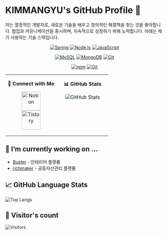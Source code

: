 <!-- 타이틀과 소개 -->
# KIMMANGYU's GitHub Profile 🌟

저는 열정적인 개발자로, 새로운 기술을 배우고 창의적인 해결책을 찾는 것을 좋아합니다. 협업과 커뮤니케이션을 중시하며, 지속적으로 성장하기 위해 노력합니다. 아래는 제가 사용하는 기술 스택입니다.

<p align="center">
  <!-- Row 1 -->
  <a href="https://spring.io/"><img src="https://img.shields.io/badge/Spring-6DB33F?style=for-the-badge&logo=spring&logoColor=white" alt="Spring" /></a>
  <a href="https://nodejs.org/"><img src="https://img.shields.io/badge/Node.js-43853D?style=for-the-badge&logo=node.js&logoColor=white" alt="Node.js" /></a>
  <a href="https://developer.mozilla.org/en-US/docs/Web/JavaScript"><img src="https://img.shields.io/badge/JavaScript-F7DF1E?style=for-the-badge&logo=javascript&logoColor=black" alt="JavaScript" /></a>
  <!-- Add more badges here -->
</p>
<p align="center">
  <a href="https://www.mysql.com/"><img src="https://img.shields.io/badge/MySQL-4479A1?style=for-the-badge&logo=mysql&logoColor=white" alt="MySQL" /></a>
  <a href="https://www.mongodb.com/"><img src="https://img.shields.io/badge/MongoDB-47A248?style=for-the-badge&logo=mongodb&logoColor=white" alt="MongoDB" /></a>
  <a href="https://git-scm.com/"><img src="https://img.shields.io/badge/Git-F05032?style=for-the-badge&logo=git&logoColor=white" alt="Git" /></a>
  <!-- Add more badges here -->
</p>
<p align="center">
    <!-- Row 3 -->
  <a href="https://www.npmjs.com/"><img src="https://img.shields.io/badge/npm-CB3837?style=for-the-badge&logo=npm&logoColor=white" alt="npm" /></a>
  <a href="https://git-scm.com/"><img src="https://img.shields.io/badge/Git-F05032?style=for-the-badge&logo=git&logoColor=white" alt="Git" /></a>
    <!-- Add more badges here -->
</p>

<table>
  <tr>
    <!-- Connect with Me Section -->
    <td valign="top" width="50%">
      
<p align="center">
  <strong>🤝 Connect with Me</strong>
</p>
<p align="center">
  <a href="https://better-tachometer-013.notion.site/85d03d78f0d94c8283bfe5abb25df25c?pvs=4">
    <img src="https://img.shields.io/badge/Notion-000000.svg?style=for-the-badge&logo=Notion&logoColor=white" alt="Notion" height="60"/>
  </a>
  <br>
  <a href="https://kimmangyu.tistory.com/">
    <img src="https://img.shields.io/badge/Tistory-000000.svg?style=for-the-badge&logo=Tistory&logoColor=white" alt="Tistory" height="60"/>
  </a>
</p>

  </td>
    <!-- GitHub Stats Section -->
    <td valign="top" width="50%">
      
<p align="center">
  <strong>📊 GitHub Stats</strong>
</p>
<p align="center">
  <img src="https://github-readme-stats.vercel.app/api?username=fierceCry&show_icons=true&theme=radical" alt="GitHub Stats" />
</p>

  </td>
  </tr>
</table>





<!-- 여기에 최근 작업한 프로젝트 섹션을 추가할 수 있습니다 -->
## 🔭 I’m currently working on ...
- [Buster](https://github.com/fierceCry/wecode48th_Buster.git) - 인테리어 플랫폼
- [richmaker](https://github.com/fierceCry/wecode48th_richmaker_a.git) - 공동자산관리 플랫폼

<!-- GitHub 사용 언어 통계 -->
## 📈 GitHub Language Stats
![Top Langs](https://github-readme-stats.vercel.app/api/top-langs/?username=fierceCry&layout=compact&theme=radical)

<!-- 방문자 수 카운터 -->
## 👀 Visitor's count
![Visitors](https://visitor-badge.laobi.icu/badge?page_id=fierceCry.fierceCry)
